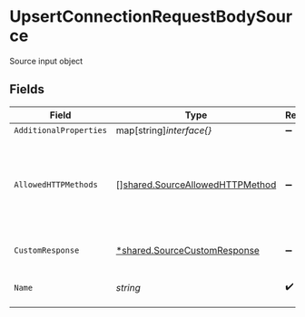 # UpsertConnectionRequestBodySource

Source input object


## Fields

| Field                                                                              | Type                                                                               | Required                                                                           | Description                                                                        |
| ---------------------------------------------------------------------------------- | ---------------------------------------------------------------------------------- | ---------------------------------------------------------------------------------- | ---------------------------------------------------------------------------------- |
| `AdditionalProperties`                                                             | map[string]*interface{}*                                                           | :heavy_minus_sign:                                                                 | N/A                                                                                |
| `AllowedHTTPMethods`                                                               | [][shared.SourceAllowedHTTPMethod](../../models/shared/sourceallowedhttpmethod.md) | :heavy_minus_sign:                                                                 | List of allowed HTTP methods. Defaults to PUT, POST, PATCH, DELETE.                |
| `CustomResponse`                                                                   | [*shared.SourceCustomResponse](../../models/shared/sourcecustomresponse.md)        | :heavy_minus_sign:                                                                 | Custom response object                                                             |
| `Name`                                                                             | *string*                                                                           | :heavy_check_mark:                                                                 | A unique name for the source                                                       |